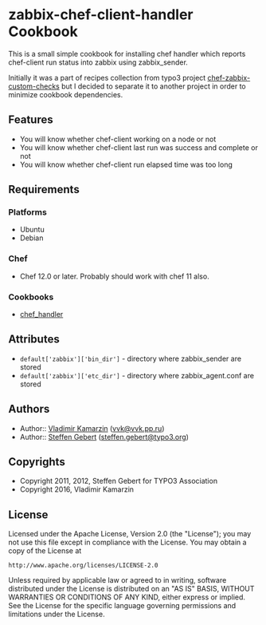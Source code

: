 # zabbix-chef-client-handler Cookbook

This is a small simple cookbook for installing chef handler which reports chef-client run status into zabbix using
zabbix_sender.

Initially it was a part of recipes collection from typo3 project [chef-zabbix-custom-checks](https://github.com/StephenKing/chef-zabbix-custom-checks)
but I decided to separate it to another project in order to minimize cookbook dependencies.

## Features

* You will know whether chef-client working on a node or not
* You will know whether chef-client last run was success and complete or not
* You will know whether chef-client run elapsed time was too long

## Requirements

### Platforms

* Ubuntu
* Debian

### Chef

* Chef 12.0 or later. Probably should work with chef 11 also.

### Cookbooks

* [chef_handler](https://github.com/chef-cookbooks/chef_handler)

## Attributes

* `default['zabbix']['bin_dir']` - directory where zabbix_sender are stored
* `default['zabbix']['etc_dir']` - directory where zabbix_agent.conf are stored

## Authors

* Author:: [Vladimir Kamarzin](https://github.com/bitfag) (<vvk@vvk.pp.ru>)
* Author:: [Steffen Gebert](https://github.com/StephenKing) (<steffen.gebert@typo3.org>)

## Copyrights

* Copyright 2011, 2012, Steffen Gebert for TYPO3 Association
* Copyright 2016, Vladimir Kamarzin

## License

Licensed under the Apache License, Version 2.0 (the "License");
you may not use this file except in compliance with the License.
You may obtain a copy of the License at

    http://www.apache.org/licenses/LICENSE-2.0

Unless required by applicable law or agreed to in writing, software
distributed under the License is distributed on an "AS IS" BASIS,
WITHOUT WARRANTIES OR CONDITIONS OF ANY KIND, either express or implied.
See the License for the specific language governing permissions and
limitations under the License.

